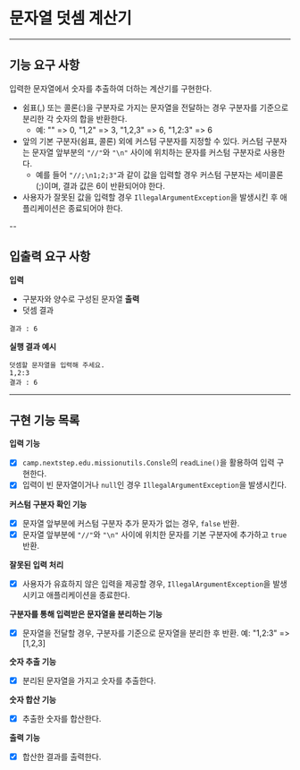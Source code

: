 # 문자열 덧셈 계산기

---
## 기능 요구 사항

입력한 문자열에서 숫자를 추출하여 더하는 계산기를 구현한다.

- 쉼표(,) 또는 콜론(:)을 구분자로 가지는 문자열을 전달하는 경우 구분자를 기준으로 분리한 각 숫자의 합을 반환한다.
    - 예: "" => 0, "1,2" => 3, "1,2,3" => 6, "1,2:3" => 6
- 앞의 기본 구분자(쉼표, 콜론) 외에 커스텀 구분자를 지정할 수 있다. 커스텀 구분자는 문자열 앞부분의 `"//"`와 `"\n"` 사이에 위치하는 문자를 커스텀 구분자로 사용한다.
    - 예를 들어 `"//;\n1;2;3"`과 같이 값을 입력할 경우 커스텀 구분자는 세미콜론(;)이며, 결과 값은 6이 반환되어야 한다.
- 사용자가 잘못된 값을 입력할 경우 `IllegalArgumentException`을 발생시킨 후 애플리케이션은 종료되어야 한다.

--
## 입출력 요구 사항

**입력**
- 구분자와 양수로 구성된 문자열
  **출력**
- 덧셈 결과
```
결과 : 6
```
**실행 결과 예시**
```
덧셈할 문자열을 입력해 주세요.
1,2:3
결과 : 6
```

---
## 구현 기능 목록

**입력 기능**
- [x] `camp.nextstep.edu.missionutils.Consle`의 `readLine()`을 활용하여 입력 구현한다.
- [x] 입력이 빈 문자열이거나 `null`인 경우 `IllegalArgumentException`을 발생시킨다.

**커스텀 구분자 확인 기능**
- [x] 문자열 앞부분에 커스텀 구분자 추가 문자가 없는 경우, `false` 반환.
- [x] 문자열 앞부분에 `"//"`와 `"\n"` 사이에 위치한 문자를 기본 구분자에 추가하고 `true` 반환.

**잘못된 입력 처리**
- [x] 사용자가 유효하지 않은 입력을 제공할 경우, `IllegalArgumentException`을 발생시키고 애플리케이션을 종료한다.

**구분자를 통해 입력받은 문자열을 분리하는 기능**
- [x] 문자열을 전달할 경우, 구분자를 기준으로 문자열을 분리한 후 반환. 예: "1,2:3" => [1,2,3]

**숫자 추출 기능**
- [x] 분리된 문자열을 가지고 숫자를 추출한다.

**숫자 합산 기능**
- [x] 추출한 숫자를 합산한다.

**출력 기능**
- [x] 합산한 결과를 출력한다.